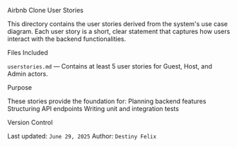  Airbnb Clone  User Stories

This directory contains the user stories derived from the system's use case diagram. Each user story is a short, clear statement that captures how users interact with the backend functionalities.

 Files Included

 `userstories.md` — Contains at least 5 user stories for Guest, Host, and Admin actors.

 Purpose

These stories provide the foundation for:
 Planning backend features
 Structuring API endpoints
 Writing unit and integration tests



  Version Control

 Last updated: `June 29, 2025`
 Author: `Destiny Felix`
